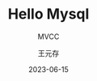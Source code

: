 ---
layout:     post
title:      "Hello Mysql"
subtitle:   "MVCC"
date:       2023-06-15
author:     "王元存"
header-img: "img/post-bg-os-metro.jpg"
catalog: true
tags:
- mysql
- 事物管理
---